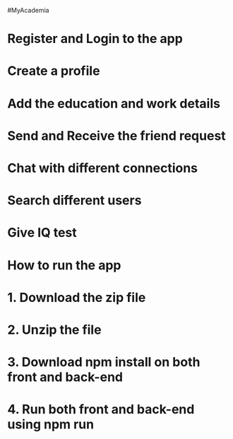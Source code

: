 #MyAcademia
# Register and Login to the app
# Create a profile
# Add the education and work details
# Send and Receive the friend request
# Chat with different connections
# Search different users
# Give IQ test

# How to run the app
# 1. Download the zip file
# 2. Unzip the file
# 3. Download npm install on both front and back-end
# 4. Run both front and back-end using npm run
